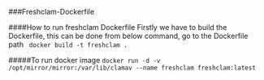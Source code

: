 ###Freshclam-Dockerfile

####How to run freshclam Dockerfile
Firstly  we have to build the Dockerfile, this can be done from below command, go to the Dockerfile path
``` docker build -t freshclam .```

#####To run docker image
```docker run -d -v /opt/mirror/mirror:/var/lib/clamav --name freshclam freshclam:latest ```